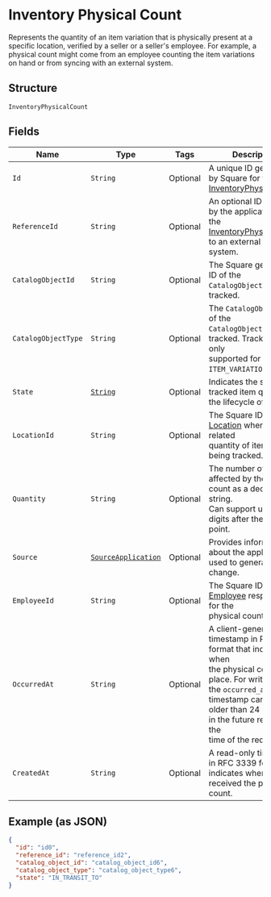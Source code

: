 
# Inventory Physical Count

Represents the quantity of an item variation that is physically present
at a specific location, verified by a seller or a seller's employee. For example,
a physical count might come from an employee counting the item variations on
hand or from syncing with an external system.

## Structure

`InventoryPhysicalCount`

## Fields

| Name | Type | Tags | Description | Getter |
|  --- | --- | --- | --- | --- |
| `Id` | `String` | Optional | A unique ID generated by Square for the<br>[InventoryPhysicalCount](#type-inventoryphysicalcount). | String getId() |
| `ReferenceId` | `String` | Optional | An optional ID provided by the application to tie the<br>[InventoryPhysicalCount](#type-inventoryphysicalcount) to an external<br>system. | String getReferenceId() |
| `CatalogObjectId` | `String` | Optional | The Square generated ID of the<br>`CatalogObject` being tracked. | String getCatalogObjectId() |
| `CatalogObjectType` | `String` | Optional | The `CatalogObjectType` of the<br>`CatalogObject` being tracked. Tracking is only<br>supported for the `ITEM_VARIATION` type. | String getCatalogObjectType() |
| `State` | [`String`](/doc/models/inventory-state.md) | Optional | Indicates the state of a tracked item quantity in the lifecycle of goods. | String getState() |
| `LocationId` | `String` | Optional | The Square ID of the [Location](#type-location) where the related<br>quantity of items are being tracked. | String getLocationId() |
| `Quantity` | `String` | Optional | The number of items affected by the physical count as a decimal string.<br>Can support up to 5 digits after the decimal point. | String getQuantity() |
| `Source` | [`SourceApplication`](/doc/models/source-application.md) | Optional | Provides information about the application used to generate a change. | SourceApplication getSource() |
| `EmployeeId` | `String` | Optional | The Square ID of the [Employee](#type-employee) responsible for the<br>physical count. | String getEmployeeId() |
| `OccurredAt` | `String` | Optional | A client-generated timestamp in RFC 3339 format that indicates when<br>the physical count took place. For write actions, the `occurred_at`<br>timestamp cannot be older than 24 hours or in the future relative to the<br>time of the request. | String getOccurredAt() |
| `CreatedAt` | `String` | Optional | A read-only timestamp in RFC 3339 format that indicates when Square<br>received the physical count. | String getCreatedAt() |

## Example (as JSON)

```json
{
  "id": "id0",
  "reference_id": "reference_id2",
  "catalog_object_id": "catalog_object_id6",
  "catalog_object_type": "catalog_object_type6",
  "state": "IN_TRANSIT_TO"
}
```

